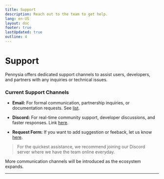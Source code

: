 ```yaml
---
title: Support
description: Reach out to the team to get help.
lang: en-US
layout: doc
footer: true
lastUpdated: true
outline: 4
---
```


# Support

Pennysia offers dedicated support channels to assist users, developers, and partners with any inquiries or technical issues.

### Current Support Channels

- **Email:** For formal communication, partnership inquiries, or documentation requests. See [list](./contact.md).

- **Discord:** For real-time community support, developer discussions, and faster responses. Link [here](https://discord.gg/G7rxGgZhXa).

- **Request Form:** If you want to add suggestion or feeback, let us know [here](https://docs.google.com/forms/d/e/1FAIpQLScnudg5yaAFL1ZOz28co1CJ202a3k2ntr3LhLa-rCohBQIorg/viewform).

> For the quickest assistance, we recommend joining our Discord server where we have the team online everyday.

More communication channels will be introduced as the ecosystem expands.

---

